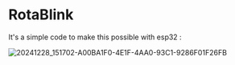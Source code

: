 # RotaBlink

It's a simple code to make this possible with esp32 :

![20241228_151702-A00BA1F0-4E1F-4AA0-93C1-9286F01F26FB](https://github.com/user-attachments/assets/0968f56b-231f-4a5d-b0af-99aca7d3f382)
